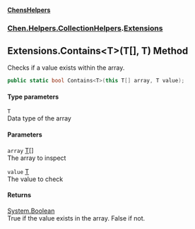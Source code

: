 
#### [ChensHelpers](./index 'index')

### [Chen.Helpers.CollectionHelpers](./Chen-Helpers-CollectionHelpers 'Chen.Helpers.CollectionHelpers').[Extensions](./Chen-Helpers-CollectionHelpers-Extensions 'Chen.Helpers.CollectionHelpers.Extensions')

## Extensions.Contains&lt;T&gt;(T[], T) Method
Checks if a value exists within the array.  
```csharp
public static bool Contains<T>(this T[] array, T value);
```

#### Type parameters
<a name='Chen-Helpers-CollectionHelpers-Extensions-Contains-T-(T--_T)-T'></a>
`T`  
Data type of the array  
  

#### Parameters
<a name='Chen-Helpers-CollectionHelpers-Extensions-Contains-T-(T--_T)-array'></a>
`array` [T](#Chen-Helpers-CollectionHelpers-Extensions-Contains-T-(T--_T)-T 'Chen.Helpers.CollectionHelpers.Extensions.Contains&lt;T&gt;(T[], T).T')[[]](https://docs.microsoft.com/en-us/dotnet/api/System.Array 'System.Array')  
The array to inspect  
  
<a name='Chen-Helpers-CollectionHelpers-Extensions-Contains-T-(T--_T)-value'></a>
`value` [T](#Chen-Helpers-CollectionHelpers-Extensions-Contains-T-(T--_T)-T 'Chen.Helpers.CollectionHelpers.Extensions.Contains&lt;T&gt;(T[], T).T')  
The value to check  
  

#### Returns
[System.Boolean](https://docs.microsoft.com/en-us/dotnet/api/System.Boolean 'System.Boolean')  
True if the value exists in the array. False if not.  
